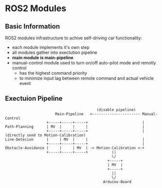 # ROS2 Modules

## Basic Information
ROS2 modules infrastructure to achive self-driving car functionality:
- each module implements it's own step
- all modules gather into exectution pipeline
- **main module is main-pipeline**
- manual-control module used to turn on/off auto-pilot mode and remotly control
  - has the highest command priority
  - to minimize input lag between remote command and actual vehicle event

## Exectuion Pipeline
```
                                          (disable pipeline)
                       Main-Pipeline   <---------------------- Manual-Control
                   +-----+-----+-----+                         |
Path-Planning      | MV  |     |     |                         |
                   +-----+-----+-----+                         | (directly send to Motion-Calibration)
Line-Detecion      |     | MV  |     |                         |
                   +-----+-----+-----+                         |
Obstacle-Avoidance |     |     | MV  | -> Motion-Calibration <-+
                   +-----+-----+-----+           ||
                                                 \/
                                               +-----+
                                               | MV  |
                                               +-----+
                                                 ||
                                                 \/
                                             Arduino-Board
```

